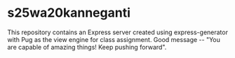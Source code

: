 # s25wa20kanneganti

This repository contains an Express server created using express-generator with Pug as the view engine for class assignment.
Good message -- "You are capable of amazing things! Keep pushing forward".


